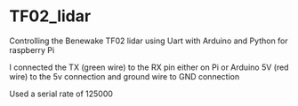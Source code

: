 # TF02_lidar
Controlling the Benewake TF02 lidar using Uart with Arduino and Python for raspberry Pi

I connected the TX (green wire) to the RX pin either on Pi or Arduino
5V (red wire) to the 5v connection and ground wire to GND connection

Used a serial rate of 125000
